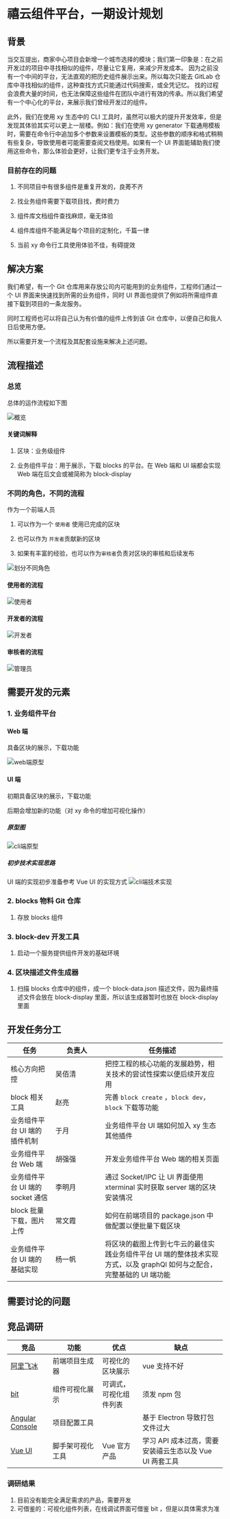 #  禧云组件平台，一期设计规划

## 背景

当交互提出，商家中心项目会新增一个城市选择的模块；我们第一印象是：在之前开发过的项目中寻找相似的组件，尽量让它复用，来减少开发成本。
因为之前没有一个中间的平台，无法直观的把历史组件展示出来。所以每次只能去 GitLab 仓库中寻找相似的组件，这种查找方式只能通过代码搜索，或全凭记忆。
找的过程会浪费大量的时间，也无法保障这些组件在团队中进行有效的传承。所以我们希望有一个中心化的平台，来展示我们曾经开发过的组件。

此外，我们在使用 xy 生态中的 CLI 工具时，虽然可以极大的提升开发效率，但是发现其体验其实可以更上一层楼。例如：我们在使用 xy generator 下载通用模板时，需要在命令行中追加多个参数来设置模板的类型。这些参数的顺序和格式稍稍有些复杂，导致使用者可能需要查阅文档使用。如果有一个 UI 界面能辅助我们使用这些命令，那么体验会更好，让我们更专注于业务开发。


### 目前存在的问题

1. 不同项目中有很多组件是重复开发的，良莠不齐

2. 找业务组件需要下载项目找，费时费力

3. 组件库文档组件查找麻烦，毫无体验

4. 组件库组件不能满足每个项目的定制化，千篇一律

5. 当前 xy 命令行工具使用体验不佳，有碍提效



## 解决方案

我们希望，有一个 Git 仓库用来存放公司内可能用到的业务组件，工程师们通过一个 UI 界面来快速找到所需的业务组件，同时 UI 界面也提供了例如将所需组件直接下载到项目的一条龙服务。

同时工程师也可以将自己认为有价值的组件上传到该 Git 仓库中，以便自己和我人日后使用方便。

所以需要开发一个流程及其配套设施来解决上述问题。	



## 流程描述

### 总览

总体的运作流程如下图

![概览](概览.png)

#### 关键词解释

1. 区块：业务级组件

2. 业务组件平台：用于展示，下载 blocks 的平台。在 Web 端和 UI 端都会实现Web 端在后文会或被简称为 block-display



### 不同的角色，不同的流程

作为一个前端人员

1. 可以作为一个 `使用者` 使用已完成的区块

2. 也可以作为 `开发者`贡献新的区块

3. 如果有丰富的经验，也可以作为`审核者`负责对区块的审核和后续发布

![划分不同角色](划分不同角色.png)



#### 使用者的流程

![使用者](使用者.png)



#### 开发者的流程

![开发者](开发者.png)

#### 审核者的流程

![管理员](管理员.png)





## 需要开发的元素

### 1. 业务组件平台

#### Web 端

具备区块的展示，下载功能

![web端原型](web端原型.png)



#### UI 端

初期具备区块的展示，下载功能

后期会增加新的功能（对 xy 命令的增加可视化操作）

##### 原型图

![cli端原型](cli端原型.png)

##### 初步技术实现思路

UI 端的实现初步准备参考 Vue UI 的实现方式
![cli端技术实现](cli端技术实现.png)






### 2. blocks 物料 Git 仓库

1. 存放 blocks 组件



### 3. block-dev 开发工具

1. 启动一个服务提供组件开发的基础环境



### 4. 区块描述文件生成器

1. 扫描 blocks 仓库中的组件，成一个 block-data.json 描述文件，因为最终描述文件会放在 block-display 里面，所以该生成器暂时也放在 block-display 里面



## 开发任务分工
<style>
table th:nth-of-type(2) {
	width: 100px;
}
</style>



| 任务                             | 负责人 | 任务描述                                                     |
| -------------------------------- | ------ | ------------------------------------------------------------ |
| 核心方向把控                     | 吴佰清 | 把控工程的核心功能的发展趋势，相关技术的尝试性探索以便后续开发应用 |
| block  相关工具                  | 赵亮   | 完善 `block create` ，`block dev`，`block` 下载等功能        |
| 业务组件平台 UI 端的插件机制     | 于月   | 业务组件平台 UI 端如何加入 xy 生态其他插件                   |
| 业务组件平台 Web 端              | 胡强强 | 开发业务组件平台 Web 端的相关页面                            |
| 业务组件平台 UI 端的 socket 通信 | 李明月 | 通过 Socket/IPC 让 UI 界面使用 xterminal 实时获取 server 端的区块安装情况 |
| block 批量下载，图片上传         | 常文霞 | 如何在前端项目的 package.json 中做配置以便批量下载区块       |
| 业务组件平台 UI 端的基础实现     | 杨一帆 | 将区块的截图上传到七牛云的最佳实践业务组件平台 UI 端的整体技术实现方式，以及 graphQl 如何与之配合，完整基础的 UI 端功能 |



## 需要讨论的问题



## 竞品调研

| 竞品                                                           | 功能               | 优点                   | 缺点                                                    |
| -------------------------------------------------------------- | ------------------ | ---------------------- | ------------------------------------------------------- |
| [阿里飞冰](https://ice.work/block)                             | 前端项目生成器     | 可视化的区块展示       | vue 支持不好                                            |
| [bit](https://bit.dev/components)                              | 组件可视化展示     | 可调式，可视化组件列表 | 须发 npm 包                                               |
| [Angular Console](https://angularconsole.com/)                 | 项目配置工具       |                        | 基于 Electron 导致打包文件过大                          |
| [Vue UI](https://cli.vuejs.org/zh/dev-guide/ui-info.html#logo) | 脚手架可视化工具  | Vue 官方产品           | 学习 API 成本过高，需要安装禧云生态以及 Vue UI 两套工具 |

### 调研结果
1. 目前没有能完全满足需求的产品，需要开发
2. 可借鉴的：可视化组件列表，在线调试界面可借鉴 bit ，但是以具体需求为准

 

 

 


